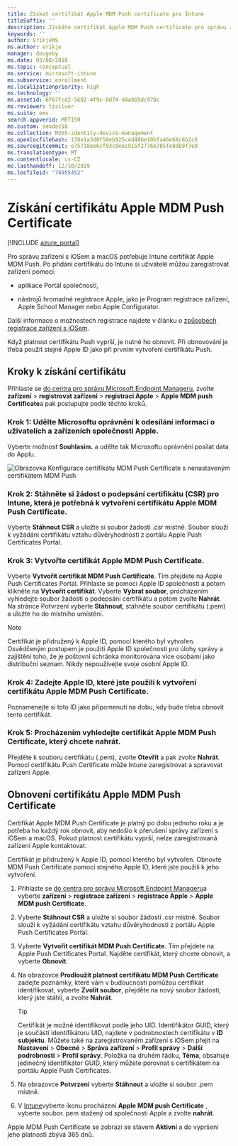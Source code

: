 ```yaml
---
title: Získat certifikát Apple MDM Push certificate pro Intune
titleSuffix: ''
description: Získáte certifikát Apple MDM Push certificate pro správu zařízení s Iosem v Intune.
keywords: ''
author: ErikjeMS
ms.author: erikje
manager: dougeby
ms.date: 03/08/2018
ms.topic: conceptual
ms.service: microsoft-intune
ms.subservice: enrollment
ms.localizationpriority: high
ms.technology: ''
ms.assetid: 6f67fcd2-5682-4f9c-8d74-d4ab69dc978c
ms.reviewer: tisilver
ms.suite: ems
search.appverid: MET150
ms.custom: seodec18
ms.collection: M365-identity-device-management
ms.openlocfilehash: 178e1a3d0f58eb925c4d48be10bfa46e68c6b2c6
ms.sourcegitcommit: e75718ee6cf93c0e6c915f2776b785fe8db9f7e0
ms.translationtype: MT
ms.contentlocale: cs-CZ
ms.lasthandoff: 12/10/2019
ms.locfileid: "74955452"
---
```

# <a name="get-an-apple-mdm-push-certificate"></a>Získání certifikátu Apple MDM Push Certificate

[!INCLUDE [azure_portal](../includes/azure_portal.md)]

Pro správu zařízení s iOSem a macOS potřebuje Intune certifikát Apple MDM Push. Po přidání certifikátu do Intune si uživatelé můžou zaregistrovat zařízení pomocí:

- aplikace Portál společnosti,

- nástrojů hromadné registrace Apple, jako je Program registrace zařízení, Apple School Manager nebo Apple Configurator.

Další informace o možnostech registrace najdete v článku o [způsobech registrace zařízení s iOSem](ios-enroll.md).

Když platnost certifikátu Push vyprší, je nutné ho obnovit. Při obnovování je třeba použít stejné Apple ID jako při prvním vytvoření certifikátu Push.


## <a name="steps-to-get-your-certificate"></a>Kroky k získání certifikátu
Přihlaste se [do centra pro správu Microsoft Endpoint Manageru](https://go.microsoft.com/fwlink/?linkid=2109431), zvolte **zařízení** > **registrovat zařízení** > **registraci Apple** > **Apple MDM push Certificate**a pak postupujte podle těchto kroků.

### <a name="step-1-grant-microsoft-permission-to-send-user-and-device-information-to-apple"></a>Krok 1: Udělte Microsoftu oprávnění k odesílání informací o uživatelích a zařízeních společnosti Apple.
Vyberte možnost **Souhlasím.** a udělte tak Microsoftu oprávnění posílat data do Applu.

![Obrazovka Konfigurace certifikátu MDM Push Certificate s nenastaveným certifikátem MDM Push](./media/apple-mdm-push-certificate-get/create-mdm-push-certificate.png)

### <a name="step-2-download-the-intune-certificate-signing-request-required-to-create-an-apple-mdm-push-certificate"></a>Krok 2: Stáhněte si žádost o podepsání certifikátu (CSR) pro Intune, která je potřebná k vytvoření certifikátu Apple MDM Push Certificate.
Vyberte **Stáhnout CSR** a uložte si soubor žádosti .csr místně. Soubor slouží k vyžádání certifikátu vztahu důvěryhodnosti z portálu Apple Push Certificates Portal.

### <a name="step-3-create-an-apple-mdm-push-certificate"></a>Krok 3: Vytvořte certifikát Apple MDM Push Certificate.
Vyberte **Vytvořit certifikát MDM Push Certificate**. Tím přejdete na Apple Push Certificates Portal. Přihlaste se pomocí Apple ID společnosti a potom klikněte na **Vytvořit certifikát**. Vyberte **Vybrat soubor**, procházením vyhledejte soubor žádosti o podepsání certifikátu a potom zvolte **Nahrát**. Na stránce Potvrzení vyberte **Stáhnout**, stáhněte soubor certifikátu (.pem) a uložte ho do místního umístění.

> [!NOTE]
> Certifikát je přidružený k Apple ID, pomocí kterého byl vytvořen. Osvědčeným postupem je použití Apple ID společnosti pro úlohy správy a zajištění toho, že je poštovní schránka monitorována více osobami jako distribuční seznam. Nikdy nepoužívejte svoje osobní Apple ID.

### <a name="step-4-enter-the-apple-id-used-to-create-your-apple-mdm-push-certificate"></a>Krok 4: Zadejte Apple ID, které jste použili k vytvoření certifikátu Apple MDM Push Certificate.
Poznamenejte si toto ID jako připomenutí na dobu, kdy bude třeba obnovit tento certifikát.

### <a name="step-5-browse-to-your-apple-mdm-push-certificate-to-upload"></a>Krok 5: Procházením vyhledejte certifikát Apple MDM Push Certificate, který chcete nahrát.
Přejděte k souboru certifikátu (.pem), zvolte **Otevřít** a pak zvolte **Nahrát**. Pomocí certifikátu Push Certificate může Intune zaregistrovat a spravovat zařízení Apple.

## <a name="renew-apple-mdm-push-certificate"></a>Obnovení certifikátu Apple MDM Push Certificate
Certifikát Apple MDM Push Certificate je platný po dobu jednoho roku a je potřeba ho každý rok obnovit, aby nedošlo k přerušení správy zařízení s iOSem a macOS. Pokud platnost certifikátu vyprší, nelze zaregistrovaná zařízení Apple kontaktovat.

Certifikát je přidružený k Apple ID, pomocí kterého byl vytvořen. Obnovte MDM Push Certificate pomocí stejného Apple ID, které jste použili k jeho vytvoření.

1. Přihlaste se [do centra pro správu Microsoft Endpoint Manageru](https://go.microsoft.com/fwlink/?linkid=2109431)a vyberte **zařízení** > **registrace zařízení** > **registrace Apple** > **Apple MDM push Certificate**.
2. Vyberte **Stáhnout CSR** a uložte si soubor žádosti .csr místně. Soubor slouží k vyžádání certifikátu vztahu důvěryhodnosti z portálu Apple Push Certificates Portal.
3. Vyberte **Vytvořit certifikát MDM Push Certificate**. Tím přejdete na Apple Push Certificates Portal. Najděte certifikát, který chcete obnovit, a vyberte **Obnovit**.
4. Na obrazovce **Prodloužit platnost certifikátu MDM Push Certificate** zadejte poznámky, které vám v budoucnosti pomůžou certifikát identifikovat, vyberte **Zvolit soubor**, přejděte na nový soubor žádosti, který jste stáhli, a zvolte **Nahrát**.
   > [!TIP]
   > Certifikát je možné identifikovat podle jeho UID. Identifikátor GUID, který je součástí identifikátoru UID, najdete v podrobnostech certifikátu v **ID subjektu**. Můžete také na zaregistrovaném zařízení s iOSem přejít na **Nastavení** > **Obecné** > **Správa** **zařízení** > **Profil správy** > **Další podrobnosti** > **Profil správy**. Položka na druhém řádku, **Téma**, obsahuje jedinečný identifikátor GUID, který můžete porovnat s certifikátem na portálu Apple Push Certificates.
 
6. Na obrazovce **Potvrzení** vyberte **Stáhnout** a uložte si soubor .pem místně.
7. V [Intune](https://go.microsoft.com/fwlink/?linkid=2090973)vyberte ikonu procházení **Apple MDM push Certificate** , vyberte soubor. pem stažený od společnosti Apple a zvolte **nahrát**.

Apple MDM Push Certificate se zobrazí se stavem **Aktivní** a do vypršení jeho platnosti zbývá 365 dnů.
